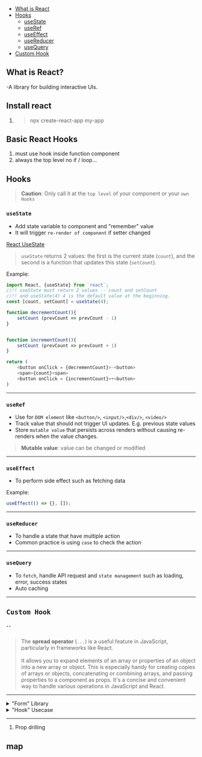 - [What is React](#what-is-react)
- [Hooks](#hooks)
  - [useState](#usestate)
  - [useRef](#useref)
  - [useEffect](#useeffect)
  - [useReducer](#usereducer)
  - [useQuery](#usequery)
- [Custom Hook]()

## What is React?

-A library for building interactive UIs.

## Install react

1. > npx create-react-app my-app

## Basic React Hooks

1. must use hook inside function component
2. always the top level no if / loop...

## Hooks

> **Caution**: Only call it at the `top level` of your component or your `own Hooks`

### `useState`

- Add state variable to component and "remember" value
- It will trigger `re-render of component` if setter changed

[React UseState](https://react.dev/reference/react/useState#usestate)

> `useState` returns 2 values: the first is the current state (`count`), and the second is a function that updates this state (`setCount`).

Example:

```ts
import React, {useState} from `react`;
//!! useState must return 2 values -- count and setCount
//!! and useState(4) 4 is the default value at the beginning.
const [count, setCount] = useState(4);

function decrementCount(){
    setCount (prevCount => prevCount - 1)
}


function incrementCount(){
    setCount (prevCount => prevCount + 1)
}

return (
    <button onClick = {decrementCount}>-<button>
    <span>{count}<span>
    <button onClick = {incrementCount}>+<button>
)
```

---

### `useRef`

- Use for `DOM element` like `<button/>`, `<input/>`,`<div/>`, `<video/>`
- Track value that should not trigger UI updates. E.g. previous state values
- Store `mutable value` that persists across renders without causing re-renders when the value changes.

> **Mutable value**: value can be changed or modified

---

### `useEffect`

- To perform side effect such as fetching data

Example:

```ts
useEffect(() => {}, []);
```

---

### `useReducer`

- To handle a state that have multiple action
- Common practice is using `case` to check the action

---

### `useQuery`

- To `fetch`, handle API request and `state management` such as loading, error, success states
- Auto caching

---

## `Custom Hook`

### ``

> The **spread operator** (`...`) is a useful feature in JavaScript, particularly in frameworks like React.<br><br>
> It allows you to expand elements of an array or properties of an object into a new array or object. This is especially handy for creating copies of arrays or objects, concatenating or combining arrays, and passing properties to a component as props. It's a concise and convenient way to handle various operations in JavaScript and React.

---

<details>
    <summary>"Form" Library</summary>
    <a href="https://formik.org">FORMIK doc</a>
    <br>
    <a href="https://react-hook-form.com">React Hook Form</a>
</details>

<details>
    <summary>"Hook" Usecase</summary>
    <a href="https://usehooks.com">useHooks</a>

</details>

---

1. Prop drilling

## map
